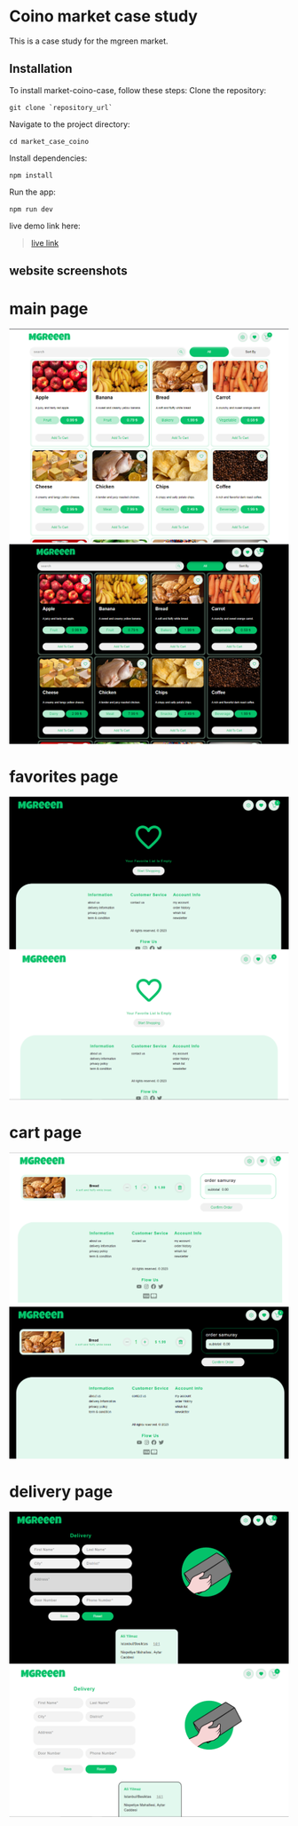 # Coino market case study

This is a case study for the mgreen market.

## Installation

To install market-coino-case, follow these steps:
Clone the repository:

```
git clone `repository_url`
```

Navigate to the project directory:

```
cd market_case_coino
```

Install dependencies:

```
npm install
```

Run the app:

```
npm run dev
```

live demo link here:
> [live link](https://market-case-coino.netlify.app/)

## website screenshots

# main page
![img_1.png](src/assets/images/docs/png/img_1.png)
![img_2.png](src/assets/images/docs/png/img_2.png)

# favorites page
![img_3.png](src/assets/images/docs/png/img_3.png)
![img_4.png](src/assets/images/docs/png/img_4.png)

# cart page
![img_5.png](src/assets/images/docs/png/img_5.png)
![img_6.png](src/assets/images/docs/png/img_6.png)

# delivery page
![img_7.png](src/assets/images/docs/png/img_7.png)
![img_8.png](src/assets/images/docs/png/img_8.png)
